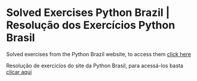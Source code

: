 # Solved Exercises Python Brazil | Resolução dos Exercícios Python Brasil
Solved exercises from the Python Brazil website, to access them [click here](https://wiki.python.org.br/ListaDeExercicios) 

Resolução de exercicíos do site da Python Brasil, para acessá-los basta [clicar aqui](https://wiki.python.org.br/ListaDeExercicios)
